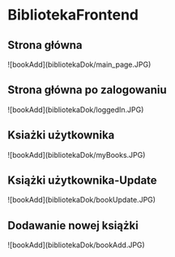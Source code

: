 # BibliotekaFrontend

<h2>Strona główna</h2>
![bookAdd](bibliotekaDok/main_page.JPG)
<h2>Strona główna po zalogowaniu</h2>
![bookAdd](bibliotekaDok/loggedIn.JPG)
<h2>Ksiażki użytkownika</h2>
![bookAdd](bibliotekaDok/myBooks.JPG)
<h2>Książki użytkownika-Update</h2>
![bookAdd](bibliotekaDok/bookUpdate.JPG)
<h2>Dodawanie nowej książki</h2>
![bookAdd](bibliotekaDok/bookAdd.JPG)

